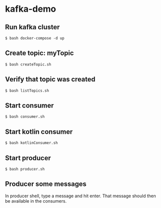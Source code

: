 # kafka-demo

## Run kafka cluster

`$ bash docker-compose -d up`

## Create topic: myTopic

`$ bash createTopic.sh`

## Verify that topic was created

`$ bash listTopics.sh`

## Start consumer

`$ bash consumer.sh`

## Start kotlin consumer

`$ bash kotlinConsumer.sh`

## Start producer

`$ bash producer.sh`

## Producer some messages

In producer shell, type a message and hit enter. That message should then be available in the consumers.